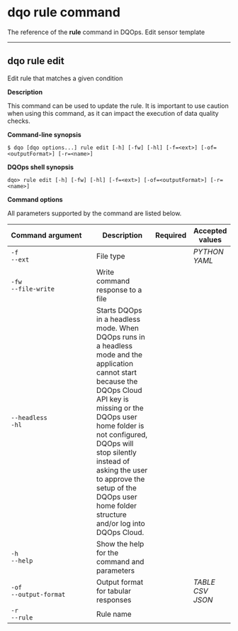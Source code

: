 # dqo rule command
The reference of the **rule** command in DQOps. Edit sensor template



___

## dqo rule edit

Edit rule that matches a given condition


**Description**


This command can be used to update the rule. It is important to use caution when using this command, as it can impact the execution of data quality checks.




**Command-line synopsis**

```
$ dqo [dqo options...] rule edit [-h] [-fw] [-hl] [-f=<ext>] [-of=<outputFormat>] [-r=<name>]

```

**DQOps shell synopsis**

```
dqo> rule edit [-h] [-fw] [-hl] [-f=<ext>] [-of=<outputFormat>] [-r=<name>]

```



**Command options**

All parameters supported by the command are listed below.

| Command&nbsp;argument&nbsp;&nbsp;&nbsp;&nbsp; | Description | Required | Accepted values |
|-----------------------------------------------|-------------|:-----------------:|-----------------|
|<div id="rule edit-f" class="no-wrap-code">`-f`</div><div id="rule edit--ext" class="no-wrap-code">`--ext`</div>|File type| |*PYTHON*<br/>*YAML*<br/>|
|<div id="rule edit-fw" class="no-wrap-code">`-fw`</div><div id="rule edit--file-write" class="no-wrap-code">`--file-write`</div>|Write command response to a file| ||
|<div id="rule edit--headless" class="no-wrap-code">`--headless`</div><div id="rule edit-hl" class="no-wrap-code">`-hl`</div>|Starts DQOps in a headless mode. When DQOps runs in a headless mode and the application cannot start because the DQOps Cloud API key is missing or the DQOps user home folder is not configured, DQOps will stop silently instead of asking the user to approve the setup of the DQOps user home folder structure and/or log into DQOps Cloud.| ||
|<div id="rule edit-h" class="no-wrap-code">`-h`</div><div id="rule edit--help" class="no-wrap-code">`--help`</div>|Show the help for the command and parameters| ||
|<div id="rule edit-of" class="no-wrap-code">`-of`</div><div id="rule edit--output-format" class="no-wrap-code">`--output-format`</div>|Output format for tabular responses| |*TABLE*<br/>*CSV*<br/>*JSON*<br/>|
|<div id="rule edit-r" class="no-wrap-code">`-r`</div><div id="rule edit--rule" class="no-wrap-code">`--rule`</div>|Rule name| ||





